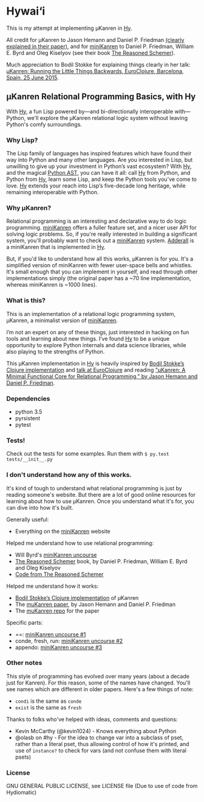 # Hywai‘i

This is my attempt at implementing μKanren in [Hy].

All credit for μKanren to Jason Hemann and Daniel P. Friedman [(clearly explained in their paper)][muKanren paper], and for [miniKanren] to Daniel P. Friedman, William E. Byrd and Oleg Kiselyov (see their book [The Reasoned Schemer]).

Much appreciation to Bodil Stokke for explaining things clearly in her talk:
[μKanren: Running the Little Things Backwards, EuroClojure, Barcelona, Spain, 25 June 2015][talk at EuroClojure].

## μKanren Relational Programming Basics, with Hy
With [Hy], a fun Lisp powered by—and bi-directionally interoperable with—Python, we'll explore the μKanren relational logic system without leaving Python's comfy surroundings.

### Why Lisp?
The Lisp family of languages has inspired features which have found their way into Python and many other languages. Are you interested in Lisp, but unwilling to give up your investment in Python’s vast ecosystem? With [Hy], and the magical [Python AST], you can have it all: call [Hy] from Python, and Python from [Hy], learn some Lisp, and keep the Python tools you’ve come to love. [Hy] extends your reach into Lisp’s five-decade long heritage, while remaining interoperable with Python.

### Why μKanren?
Relational programming is an interesting and declarative way to do logic programming. [miniKanren] offers a fuller feature set, and a nicer user API for solving logic problems. So, if you're really interested in building a significant system, you'll probably want to check out a [miniKanren] system. [Adderall] is a miniKanren that is implemented in [Hy].

But, if you'd like to understand how all this works, μKanren is for you. It's a simplified version of miniKanren with fewer user-space bells and whistles. It's small enough that you can implement in yourself, and read through other implementations simply (the original paper has a ~70 line implementation, whereas miniKanren is ~1000 lines).

### What is this?
This is an implementation of a relational logic programming system, μKanren, a minimalist version of [miniKanren].

I’m not an expert on any of these things, just interested in hacking on fun tools and learning about new things. I’ve found [Hy] to be a unique opportunity to explore Python internals and data science libraries, while also playing to the strengths of Python.

This μKanren implementation in [Hy] is heavily inspired by [Bodil Stokke’s Clojure implementation] and [talk at EuroClojure] and reading ["μKanren: A Minimal Functional Core for Relational Programming," by Jason Hemann and Daniel P. Friedman][muKanren paper].

### Dependencies
* python 3.5
* pyrsistent
* pytest

### Tests!
Check out the tests for some examples. Run them with `$ py.test tests/__init__.py`

### I don't understand how any of this works.
It's kind of tough to understand what relational programming is just by reading someone's website. But there are a lot of good online resources for learning about how to use μKanren. Once you understand what it's for, you can dive into how it's built.

Generally useful:
* Everything on the [miniKanren] website

Helped me understand how to use relational programming:
* Will Byrd's [miniKanren uncourse]
* [The Reasoned Schemer] book, by Daniel P. Friedman, William E. Byrd and Oleg Kiselyov
* [Code from The Reasoned Schemer]

Helped me understand how it works:
* [Bodil Stokke’s Clojure implementation] of μKanren
* The [muKanren paper], by Jason Hemann and Daniel P. Friedman
* The [muKanren repo] for the paper

Specific parts:
* ==: [miniKanren uncourse #1][uncourse no1]
* conde, fresh, run: [miniKanren uncourse #2][uncourse no2]
* appendo: [miniKanren uncourse #3][uncourse no3]

### Other notes
This style of programming has evolved over many years (about a decade just for Kanren). For this reason, some of the names have changed. You'll see names which are different in older papers. Here's a few things of note:
* `condi` is the same as `conde`
* `exist` is the same as `fresh`

Thanks to folks who've helped with ideas, comments and questions:
* Kevin McCarthy (@kevin1024) - Knows everything about Python
* @olasb on #hy - For the idea to change var into a subclass of pset, rather than a literal pset, thus allowing control of how it's printed, and use of `instance?` to check for vars (and not confuse them with literal psets)

### License
GNU GENERAL PUBLIC LICENSE, see LICENSE file
(Due to use of code from Hydiomatic)

[hacker-howto]: http://www.catb.org/esr/faqs/hacker-howto.html
[Hy]: http://hylang.org
[Python AST]: https://docs.python.org/3.5/library/ast.html
[miniKanren]: http://minikanren.org
[Bodil Stokke’s Clojure implementation]: https://github.com/bodil/microkanrens/blob/master/mk.clj
[talk at EuroClojure]: https://www.youtube.com/watch?v=2e8VFSSNORg
[muKanren paper]: http://webyrd.net/scheme-2013/papers/HemannMuKanren2013.pdf
[muKanren repo]: https://github.com/jasonhemann/microKanren
[miniKanren uncourse]: https://www.youtube.com/playlist?list=PLO4TbomOdn2cks2n5PvifialL8kQwt0aW
[The Reasoned Schemer]: http://mitpress.mit.edu/books/reasoned-schemer
[Code from The Reasoned Schemer]: https://github.com/miniKanren/TheReasonedSchemer
[Adderall]: https://github.com/algernon/adderall
[uncourse no1]: https://www.youtube.com/watch?v=iCuVTGWNU3s
[uncourse no2]: https://www.youtube.com/watch?v=K3QNJDalX1U
[uncourse no3]: https://www.youtube.com/watch?v=2WQgH-QEhVw